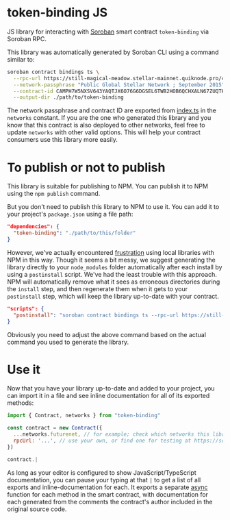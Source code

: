 # token-binding JS

JS library for interacting with [Soroban](https://soroban.stellar.org/) smart contract `token-binding` via Soroban RPC.

This library was automatically generated by Soroban CLI using a command similar to:

```bash
soroban contract bindings ts \
  --rpc-url https://still-magical-meadow.stellar-mainnet.quiknode.pro/c4ad23482bb8b07d64af9498be18ffdd3d7aca53 \
  --network-passphrase "Public Global Stellar Network ; September 2015" \
  --contract-id CAMPH7W5NXSV643YAQTJX6O76G6DGSEL6TWB2HOB6QCHXALN67ZUQTHP \
  --output-dir ./path/to/token-binding
```

The network passphrase and contract ID are exported from [index.ts](./src/index.ts) in the `networks` constant. If you are the one who generated this library and you know that this contract is also deployed to other networks, feel free to update `networks` with other valid options. This will help your contract consumers use this library more easily.

# To publish or not to publish

This library is suitable for publishing to NPM. You can publish it to NPM using the `npm publish` command.

But you don't need to publish this library to NPM to use it. You can add it to your project's `package.json` using a file path:

```json
"dependencies": {
  "token-binding": "./path/to/this/folder"
}
```

However, we've actually encountered [frustration](https://github.com/stellar/soroban-example-dapp/pull/117#discussion_r1232873560) using local libraries with NPM in this way. Though it seems a bit messy, we suggest generating the library directly to your `node_modules` folder automatically after each install by using a `postinstall` script. We've had the least trouble with this approach. NPM will automatically remove what it sees as erroneous directories during the `install` step, and then regenerate them when it gets to your `postinstall` step, which will keep the library up-to-date with your contract.

```json
"scripts": {
  "postinstall": "soroban contract bindings ts --rpc-url https://still-magical-meadow.stellar-mainnet.quiknode.pro/c4ad23482bb8b07d64af9498be18ffdd3d7aca53 --network-passphrase \"Public Global Stellar Network ; September 2015\" --id CAMPH7W5NXSV643YAQTJX6O76G6DGSEL6TWB2HOB6QCHXALN67ZUQTHP --name token-binding"
}
```

Obviously you need to adjust the above command based on the actual command you used to generate the library.

# Use it

Now that you have your library up-to-date and added to your project, you can import it in a file and see inline documentation for all of its exported methods:

```js
import { Contract, networks } from "token-binding"

const contract = new Contract({
  ...networks.futurenet, // for example; check which networks this library exports
  rpcUrl: '...', // use your own, or find one for testing at https://soroban.stellar.org/docs/reference/rpc#public-rpc-providers
})

contract.|
```

As long as your editor is configured to show JavaScript/TypeScript documentation, you can pause your typing at that `|` to get a list of all exports and inline-documentation for each. It exports a separate [async](https://developer.mozilla.org/en-US/docs/Web/JavaScript/Reference/Statements/async_function) function for each method in the smart contract, with documentation for each generated from the comments the contract's author included in the original source code.
